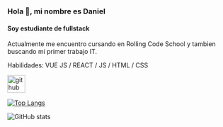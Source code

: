 ### Hola 👋, mi nombre es Daniel
#### Soy estudiante de fullstack
Actualmente me encuentro cursando en Rolling Code School y tambien buscando mi primer trabajo IT.

Habilidades: VUE JS / REACT / JS / HTML / CSS



[<img src='https://cdn.jsdelivr.net/npm/simple-icons@3.0.1/icons/github.svg' alt='github' height='40'>](https://github.com/Daniel-Teseira)  

[![Top Langs](https://github-readme-stats.vercel.app/api/top-langs/?username=Daniel-Teseira&theme=dark)](https://github.com/anuraghazra/github-readme-stats)

![GitHub stats](https://github-readme-stats.vercel.app/api?username=Daniel-Teseira&show_icons=true&theme=dark)  

